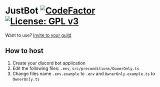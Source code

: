 # JustBot [![CodeFactor](https://www.codefactor.io/repository/github/helikespuppy/justbot/badge)](https://www.codefactor.io/repository/github/helikespuppy/justbot) [![License: GPL v3](https://img.shields.io/badge/License-GPLv3-blue.svg)](https://www.gnu.org/licenses/gpl-3.0)

Want to use? [Invite to your guild](https://discord.com/oauth2/authorize?client_id=1204923757638975609&permissions=277062404416&scope=bot+applications.commands)

## How to host
1. Create your discord bot application
2. Edit the following files: `.env`, `src/preconditions/OwnerOnly.ts`
3. Change files name `.env.example` to `.env` and `OwnerOnly.example.ts` to `OwnerOnly.ts`
